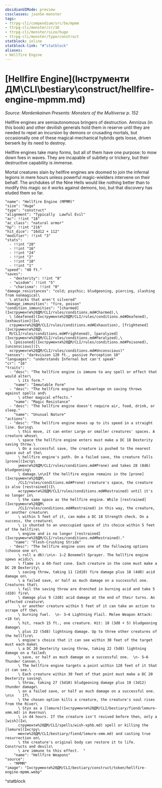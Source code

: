 ```yaml
---
obsidianUIMode: preview
cssclasses: json5e-monster
tags:
- ttrpg-cli/compendium/src/5e/mpmm
- ttrpg-cli/monster/cr/16
- ttrpg-cli/monster/size/huge
- ttrpg-cli/monster/type/construct
statblock: inline
statblock-link: "#^statblock"
aliases:
- Hellfire Engine
---
```

# [Hellfire Engine](Інструменти ДМ\CLI\bestiary\construct/hellfire-engine-mpmm.md)
*Source: Mordenkainen Presents: Monsters of the Multiverse p. 152*  

Hellfire engines are semiautonomous bringers of destruction. Amnizus (in this book) and other devilish generals hold them in reserve until they are needed to repel an incursion by demons or crusading mortals, but occasionally one of these magical-mechanical hybrids gets loose, driven berserk by its need to destroy.

Hellfire engines take many forms, but all of them have one purpose: to mow down foes in waves. They are incapable of subtlety or trickery, but their destructive capability is immense.

Mortal creatures slain by hellfire engines are doomed to join the infernal legions in mere hours unless powerful magic-wielders intervene on their behalf. The archdukes of the Nine Hells would like nothing better than to modify this magic so it works against demons, too, but that discovery has eluded them so far.

```statblock
"name": "Hellfire Engine (MPMM)"
"size": "Huge"
"type": "construct"
"alignment": "Typically  Lawful Evil"
"ac": !!int "18"
"ac_class": "natural armor"
"hp": !!int "216"
"hit_dice": "16d12 + 112"
"modifier": !!int "3"
"stats":
  - !!int "20"
  - !!int "16"
  - !!int "24"
  - !!int "2"
  - !!int "10"
  - !!int "1"
"speed": "40 ft."
"saves":
  - "dexterity": !!int "8"
  - "wisdom": !!int "5"
  - "charisma": !!int "0"
"damage_resistances": "cold; psychic; bludgeoning, piercing, slashing from nonmagical\
  \ attacks that aren't silvered"
"damage_immunities": "fire, poison"
"condition_immunities": "[charmed](Інструменти%20ДМ/CLI/rules/conditions.md#Charmed),\
  \ [deafened](Інструменти%20ДМ/CLI/rules/conditions.md#Deafened), [exhaustion](Ін\
  струменти%20ДМ/CLI/rules/conditions.md#Exhaustion), [frightened](Інструменти%20Д\
  М/CLI/rules/conditions.md#Frightened), [paralyzed](Інструменти%20ДМ/CLI/rules/conditions.md#Paralyzed),\
  \ [poisoned](Інструменти%20ДМ/CLI/rules/conditions.md#Poisoned), [unconscious](І\
  нструменти%20ДМ/CLI/rules/conditions.md#Unconscious)"
"senses": "darkvision 120 ft., passive Perception 10"
"languages": "understands Infernal but can't speak"
"cr": "16"
"traits":
  - "desc": "The hellfire engine is immune to any spell or effect that would alter\
      \ its form."
    "name": "Immutable Form"
  - "desc": "The hellfire engine has advantage on saving throws against spells and\
      \ other magical effects."
    "name": "Magic Resistance"
  - "desc": "The hellfire engine doesn't require air, food, drink, or sleep."
    "name": "Unusual Nature"
"actions":
  - "desc": "The hellfire engine moves up to its speed in a straight line. During\
      \ this move, it can enter Large or smaller creatures' spaces. A creature whose\
      \ space the hellfire engine enters must make a DC 18 Dexterity saving throw.\
      \ On a successful save, the creature is pushed to the nearest space out of the\
      \ hellfire engine's path. On a failed save, the creature falls [prone](Інстр\
      ументи%20ДМ/CLI/rules/conditions.md#Prone) and takes 28 (8d6) bludgeoning\
      \ damage.\n\nIf the hellfire engine remains in the [prone](Інструменти%20ДМ\
      /CLI/rules/conditions.md#Prone) creature's space, the creature is also [restrained](І\
      нструменти%20ДМ/CLI/rules/conditions.md#Restrained) until it's no longer in\
      \ the same space as the hellfire engine. While [restrained](Інструменти%20ДМ\
      /CLI/rules/conditions.md#Restrained) in this way, the creature, or another creature\
      \ within 5 feet of it, can make a DC 18 Strength check. On a success, the creature\
      \ is shunted to an unoccupied space of its choice within 5 feet of the hellfire\
      \ engine and is no longer [restrained](Інструменти%20ДМ/CLI/rules/conditions.md#Restrained)."
    "name": "Flesh-Crushing Stride"
  - "desc": "The hellfire engine uses one of the following options (choose one or\
      \ roll a d6):\n\n- 1–2 Bonemelt Sprayer. The hellfire engine spews acidic\
      \ flame in a 60-foot cone. Each creature in the cone must make a DC 20 Dexterity\
      \ saving throw, taking 11 (2d10) fire damage plus 18 (4d8) acid damage on\
      \ a failed save, or half as much damage on a successful one. Creatures that\
      \ fail the saving throw are drenched in burning acid and take 5 (d10) fire\
      \ damage plus 9 (2d8) acid damage at the end of their turns. An affected creature\
      \ or another creature within 5 feet of it can take an action to scrape off the\
      \ burning fuel.  \n- 3–4 Lightning Flail. Melee Weapon Attack: +10 to\
      \ hit, reach 15 ft., one creature. Hit: 18 (3d8 + 5) bludgeoning damage\
      \ plus 22 (5d8) lightning damage. Up to three other creatures of the hellfire\
      \ engine's choice that it can see within 30 feet of the target must each make\
      \ a DC 20 Dexterity saving throw, taking 22 (5d8) lightning damage on a failed\
      \ save, or half as much damage on a successful one.  \n- 5–6 Thunder Cannon.\
      \ The hellfire engine targets a point within 120 feet of it that it can see.\
      \ Each creature within 30 feet of that point must make a DC 20 Dexterity saving\
      \ throw, taking 27 (5d10) bludgeoning damage plus 19 (3d12) thunder damage\
      \ on a failed save, or half as much damage on a successful one.  \n\n    If\
      \ the chosen option kills a creature, the creature's soul rises from the River\
      \ Styx as a [lemure](Інструменти%20ДМ/CLI/bestiary/fiend/lemure-xmm.md) in Avernus\
      \ in d4 hours. If the creature isn't revived before then, only a [wish](Ін\
      струменти%20ДМ/CLI/spells/wish-xphb.md) spell or killing the [lemure](Інстру\
      менти%20ДМ/CLI/bestiary/fiend/lemure-xmm.md) and casting true resurrection on\
      \ the creature's original body can restore it to life. Constructs and devils\
      \ are immune to this effect.  "
    "name": "Hellfire Weapons"
"source":
  - "MPMM"
"image": "Інструменти%20ДМ/CLI/bestiary/construct/token/hellfire-engine-mpmm.webp"
```
^statblock